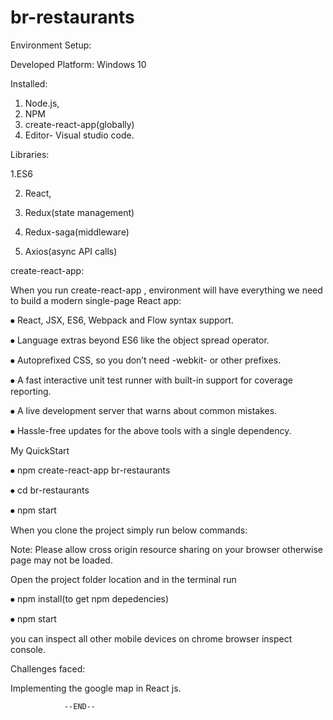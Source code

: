 # br-restaurants

Environment Setup:

Developed Platform: Windows 10

Installed:
1. Node.js,
2. NPM
3. create-react-app(globally)
5. Editor- Visual studio code. 

Libraries:

1.ES6

2. React,

3. Redux(state management)

4. Redux-saga(middleware)

5. Axios(async API calls)

create-react-app:

When you run create-react-app , environment will have everything we need to build a modern single-page React app:

⦁	React, JSX, ES6, Webpack and Flow syntax support.

⦁	Language extras beyond ES6 like the object spread operator.

⦁	Autoprefixed CSS, so you don’t need -webkit- or other prefixes.

⦁	A fast interactive unit test runner with built-in support for coverage reporting.

⦁	A live development server that warns about common mistakes.

⦁	Hassle-free updates for the above tools with a single dependency.

My QuickStart

⦁	npm create-react-app br-restaurants

⦁	cd br-restaurants

⦁	npm start

When you clone the project simply run below commands:

Note: Please allow cross origin resource sharing on your browser otherwise page may not be loaded.

 Open the project folder location and in the terminal run
 
⦁	npm install(to get npm depedencies)

⦁	npm start

you can inspect all other mobile devices on chrome browser inspect console.

Challenges faced:

Implementing the google map in React js.


				--END--
